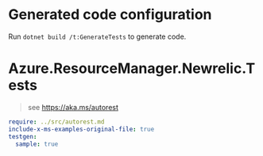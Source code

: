 # Generated code configuration

Run `dotnet build /t:GenerateTests` to generate code.

# Azure.ResourceManager.Newrelic.Tests

> see https://aka.ms/autorest
``` yaml
require: ../src/autorest.md
include-x-ms-examples-original-file: true
testgen:
  sample: true
```